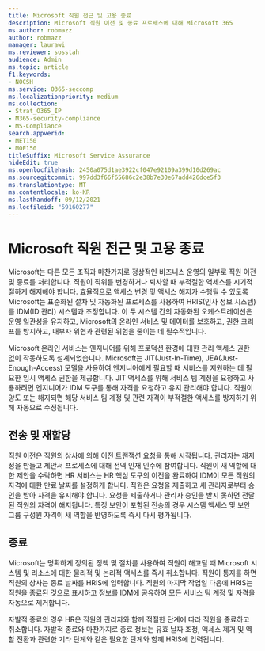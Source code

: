 ```yaml
---
title: Microsoft 직원 전근 및 고용 종료
description: Microsoft 직원 이전 및 종료 프로세스에 대해 Microsoft 365
ms.author: robmazz
author: robmazz
manager: laurawi
ms.reviewer: sosstah
audience: Admin
ms.topic: article
f1.keywords:
- NOCSH
ms.service: O365-seccomp
ms.localizationpriority: medium
ms.collection:
- Strat_O365_IP
- M365-security-compliance
- MS-Compliance
search.appverid:
- MET150
- MOE150
titleSuffix: Microsoft Service Assurance
hideEdit: true
ms.openlocfilehash: 2450a075d1ae3922cf047e92109a399d10d269ac
ms.sourcegitcommit: 997dd3f66f65686c2e38b7e30e67add426dce5f3
ms.translationtype: MT
ms.contentlocale: ko-KR
ms.lasthandoff: 09/12/2021
ms.locfileid: "59160277"
---
```

# <a name="microsoft-employee-transfer-and-termination"></a>Microsoft 직원 전근 및 고용 종료

Microsoft는 다른 모든 조직과 마찬가지로 정상적인 비즈니스 운영의 일부로 직원 이전 및 종료를 처리합니다. 직원이 직위를 변경하거나 퇴사할 때 부적절한 액세스를 시기적절하게 해지해야 합니다. 효율적으로 액세스 변경 및 액세스 해지가 수행될 수 있도록 Microsoft는 표준화된 절차 및 자동화된 프로세스를 사용하여 HRIS(인사 정보 시스템)를 IDM(ID 관리) 시스템과 조정합니다. 이 두 시스템 간의 자동화된 오케스트레이션은 운영 일관성을 유지하고, Microsoft의 온라인 서비스 및 데이터를 보호하고, 권한 크리프를 방지하고, 내부자 위협과 관련된 위험을 줄이는 데 필수적입니다.

Microsoft 온라인 서비스는 엔지니어를 위해 프로덕션 환경에 대한 관리 액세스 권한 없이 작동하도록 설계되었습니다. Microsoft는 JIT(Just-In-Time), JEA(Just-Enough-Access) 모델을 사용하여 엔지니어에게 필요할 때 서비스를 지원하는 데 필요한 임시 액세스 권한을 제공합니다. JIT 액세스를 위해 서비스 팀 계정을 요청하고 사용하려면 엔지니어가 IDM 도구를 통해 자격을 요청하고 유지 관리해야 합니다. 직원이 양도 또는 해지되면 해당 서비스 팀 계정 및 관련 자격이 부적절한 액세스를 방지하기 위해 자동으로 수정됩니다.

## <a name="transfer-and-reassignment"></a>전송 및 재할당

직원 이전은 직원의 상사에 의해 이전 트랜잭션 요청을 통해 시작됩니다. 관리자는 재지정을 만들고 제안서 프로세스에 대해 전역 인재 인수에 참여합니다. 직원이 새 역할에 대한 제안을 수락하면 HR 서비스는 HR 핵심 도구의 이전을 완료하여 IDM이 모든 직원의 자격에 대한 만료 날짜를 설정하게 합니다. 직원은 요청을 제출하고 새 관리자로부터 승인을 받아 자격을 유지해야 합니다. 요청을 제출하거나 관리자 승인을 받지 못하면 전달된 직원의 자격이 해지됩니다. 특정 보안이 포함된 전송의 경우 시스템 액세스 및 보안 그룹 구성원 자격이 새 역할을 반영하도록 즉시 다시 평가됩니다.

## <a name="termination"></a>종료

Microsoft는 명확하게 정의된 정책 및 절차를 사용하여 직원이 해고될 때 Microsoft 시스템 및 리소스에 대한 물리적 및 논리적 액세스를 즉시 취소합니다. 직원이 통지를 하면 직원의 상사는 종료 날짜를 HRIS에 입력합니다. 직원의 마지막 작업일 다음에 HRIS는 직원을 종료된 것으로 표시하고 정보를 IDM에 공유하여 모든 서비스 팀 계정 및 자격을 자동으로 제거합니다.

자발적 종료의 경우 HR은 직원의 관리자와 함께 적절한 단계에 따라 직원을 종료하고 취소합니다. 자발적 종료와 마찬가지로 종료 정보는 유효 날짜 조정, 액세스 제거 및 역할 전환과 관련한 기타 단계와 같은 필요한 단계와 함께 HRIS에 입력됩니다.
